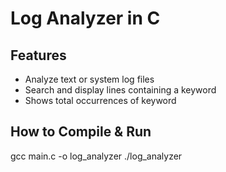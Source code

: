 # Log Analyzer in C
## Features
- Analyze text or system log files
- Search and display lines containing a keyword
- Shows total occurrences of keyword

## How to Compile & Run
gcc main.c -o log_analyzer
./log_analyzer

